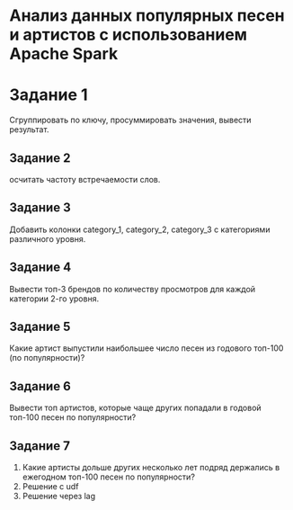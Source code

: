 # Анализ данных популярных песен и артистов с использованием Apache Spark

# Задание 1
Сгруппировать по ключу, просуммировать значения, вывести результат.

## Задание 2
осчитать частоту встречаемости слов.

## Задание 3
Добавить колонки category_1, category_2, category_3 с категориями различного уровня.

## Задание 4
Вывести топ-3 брендов по количеству просмотров для каждой категории 2-го уровня.

## Задание 5
Какие артист выпустили наибольшее число песен из годового топ-100 (по популярности)?

## Задание 6
Вывести топ артистов, которые чаще других попадали в годовой топ-100 песен по популярности?

## Задание 7
1. Какие артисты дольше других несколько лет подряд держались в ежегодном топ-100 песен по популярности?
2. Решение с udf
3. Решение через lag









